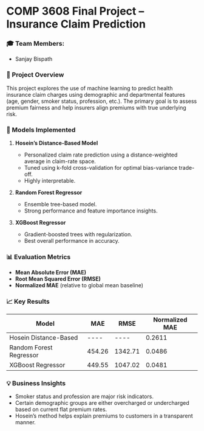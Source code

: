 # COMP 3608 Final Project – Insurance Claim Prediction

### 🎓 Team Members:
- Sanjay Bispath

### 📌 Project Overview
This project explores the use of machine learning to predict health insurance claim charges using demographic and departmental features (age, gender, smoker status, profession, etc.). The primary goal is to assess premium fairness and help insurers align premiums with true underlying risk.

### 🧠 Models Implemented
1. **Hosein’s Distance-Based Model**
   - Personalized claim rate prediction using a distance-weighted average in claim-rate space.
   - Tuned using k-fold cross-validation for optimal bias-variance trade-off.
   - Highly interpretable.

2. **Random Forest Regressor**
   - Ensemble tree-based model.
   - Strong performance and feature importance insights.

3. **XGBoost Regressor**
   - Gradient-boosted trees with regularization.
   - Best overall performance in accuracy.

### 📊 Evaluation Metrics
- **Mean Absolute Error (MAE)**
- **Root Mean Squared Error (RMSE)**
- **Normalized MAE** (relative to global mean baseline)

### 📈 Key Results
| Model                    | MAE      | RMSE     | Normalized MAE |
|--------------------------|----------|----------|----------------|
| Hosein Distance-Based    | ----     | ----     | 0.2611         |
| Random Forest Regressor  | 454.26   | 1342.71  | 0.0486         |
| XGBoost Regressor        | 449.55   | 1047.02  | 0.0481         |

### 💡 Business Insights
- Smoker status and profession are major risk indicators.
- Certain demographic groups are either overcharged or undercharged based on current flat premium rates.
- Hosein’s method helps explain premiums to customers in a transparent manner.
